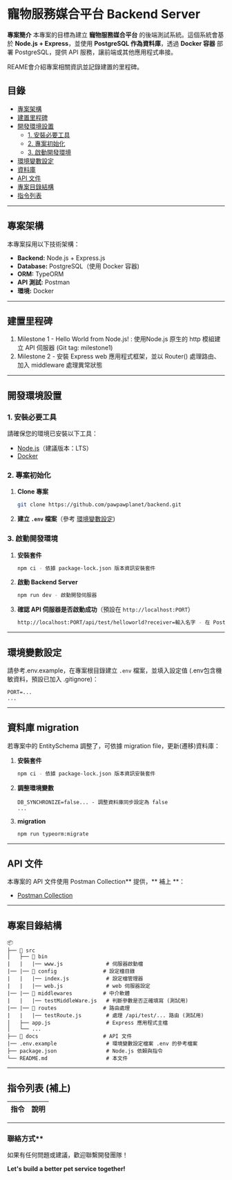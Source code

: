 # 寵物服務媒合平台 Backend Server

 **專案簡介**
本專案的目標為建立 **寵物服務媒合平台** 的後端測試系統。這個系統會基於 **Node.js + Express**，並使用 **PostgreSQL 作為資料庫**，透過 **Docker 容器** 部署 PostgreSQL，提供 API 服務，讓前端或其他應用程式串接。

REAME會介紹專案相關資訊並記錄建置的里程碑。


## 目錄 

- [專案架構](#-專案架構)
- [建置里程碑](#-建置里程碑)
- [開發環境設置](#-開發環境設置)
  - [1. 安裝必要工具](#1-安裝必要工具)
  - [2. 專案初始化](#2-專案初始化)
  - [3. 啟動開發環境](#3-啟動開發環境)
- [環境變數設定](#-環境變數設定)
- [資料庫](#資料庫migration)
- [API 文件](#-api-文件)
- [專案目錄結構](#-專案目錄結構)
- [指令列表](#-指令列表)

---

## 專案架構

本專案採用以下技術架構：

- **Backend:** Node.js + Express.js
- **Database:** PostgreSQL（使用 Docker 容器)
- **ORM:** TypeORM
- **API 測試:** Postman
- **環境:** Docker

---

## 建置里程碑
1. Milestone 1 - Hello World from Node.js! : 使用Node.js 原生的 http 模組建立 API 伺服器 (Git tag: milestone1)
2. Milestone 2 - 安裝 Express web 應用程式框架，並以 Router() 處理路由、加入 middleware 處理異常狀態
---

## 開發環境設置

### **1. 安裝必要工具**

請確保您的環境已安裝以下工具：

- [Node.js](https://nodejs.org/)（建議版本：LTS）
- [Docker](https://www.docker.com/)

### **2. 專案初始化**

1. **Clone 專案**
   ```bash
   git clone https://github.com/pawpawplanet/backend.git
   ```
2. **建立 `.env` 檔案**（參考 [環境變數設定](#-環境變數設定))

### **3. 啟動開發環境**
1. **安裝套件**
    ```bash
   npm ci - 依據 package-lock.json 版本資訊安裝套件
   ```
2. **啟動 Backend Server**
   ```bash
   npm run dev - 啟動開發伺服器
   ```

3. **確認 API 伺服器是否啟動成功**（預設在 `http://localhost:PORT`）
    ```bash
   http://localhost:PORT/api/test/helloworld?receiver=輸入名字 - 在 Postman 收到 response 'Hello World to ${receiver}!' 
   ```

---

## 環境變數設定 

請參考.env.example，在專案根目錄建立 `.env` 檔案，並填入設定值 (.env包含機敏資料，預設已加入 .gitignore)： 

```env
PORT=...
...
```

---

## 資料庫 migration 

若專案中的 EntitySchema 調整了，可依據 migration file，更新(遷移)資料庫： 

1. **安裝套件**
   ```bash
   npm ci - 依據 package-lock.json 版本資訊安裝套件
   ```
2. **調整環境變數**
   ```env
   DB_SYNCHRONIZE=false... - 調整資料庫同步設定為 false
   ...
   ```
3. **migration**
   ```bash
   npm run typeorm:migrate
   ```
---

## API 文件 

本專案的 API 文件使用 Postman Collection** 提供，** 補上 **：

- [Postman Collection](#) 

---

## 專案目錄結構

```
📦 
├── 📂 src
│   ├── 📂 bin
|   |   |── www.js              # 伺服器啟動檔
|── |── 📂 config               # 設定檔目錄
|   |   |── index.js            # 設定檔管理器
|   |   |── web.js              # web 伺服器設定
|── |── 📂 middlewares          # 中介軟體
|   |   |── testMiddleWare.js   # 判斷參數是否正確填寫 (測試用)
|── |── 📂 routes               # 路由處理
|   |   |── testRoute.js        # 處理 /api/test/... 路由 (測試用)
│   ├── app.js                  # Express 應用程式主檔
│   └── ...
├── 📂 docs                     # API 文件
|── .env.example                # 環境變數設定檔案 .env 的參考檔案
├── package.json                # Node.js 依賴與指令
└── README.md                   # 本文件
```

---

## 指令列表 (**補上**)

| 指令 | 說明 |
|------|------|

---

### 聯絡方式** 
如果有任何問題或建議，歡迎聯繫開發團隊！ 

**Let's build a better pet service together!**